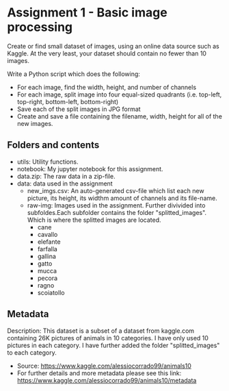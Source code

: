 # Assignment 1 - Basic image processing

Create or find small dataset of images, using an online data source such as Kaggle. At the very least, your dataset should contain no fewer than 10 images.

Write a Python script which does the following:

- For each image, find the width, height, and number of channels
- For each image, split image into four equal-sized quadrants (i.e. top-left, top-right, bottom-left, bottom-right)
- Save each of the split images in JPG format
- Create and save a file containing the filename, width, height for all of the new images.


## Folders and contents
- utils: Utility functions.
- notebook: My jupyter notebook for this assignment.
- data.zip: The raw data in a zip-file.
- data: data used in the assignment
    - new_imgs.csv: An auto-generated csv-file which list each new picture, its height, its widthm amount of channels and its file-name.
    - raw-img: Images used in the assignment. Further divivided into subfoldes.Each subfolder contains the folder "splitted_images". Which is where the splitted images are located.
        - cane
        - cavallo
        - elefante
        - farfalla
        - gallina
        - gatto
        - mucca
        - pecora
        - ragno
        - scoiatollo


## Metadata
Description: This dataset is a subset of a dataset from kaggle.com containing 26K pictures of animals in 10 categories. I have only used 10 pictures in each category. I have further added the folder "splitted_images" to each category.  
- Source: https://www.kaggle.com/alessiocorrado99/animals10
- For further details and more metadata please see this link: https://www.kaggle.com/alessiocorrado99/animals10/metadata